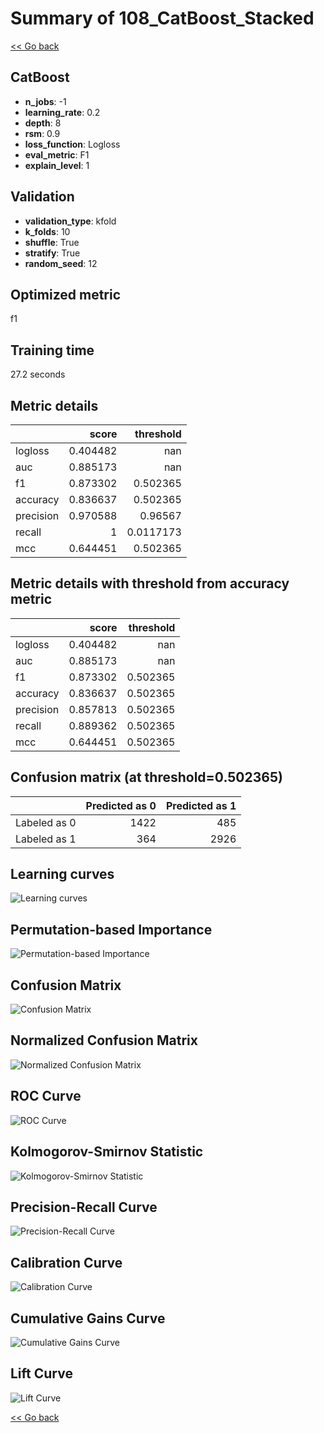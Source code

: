 # Summary of 108_CatBoost_Stacked

[<< Go back](../README.md)


## CatBoost
- **n_jobs**: -1
- **learning_rate**: 0.2
- **depth**: 8
- **rsm**: 0.9
- **loss_function**: Logloss
- **eval_metric**: F1
- **explain_level**: 1

## Validation
 - **validation_type**: kfold
 - **k_folds**: 10
 - **shuffle**: True
 - **stratify**: True
 - **random_seed**: 12

## Optimized metric
f1

## Training time

27.2 seconds

## Metric details
|           |    score |   threshold |
|:----------|---------:|------------:|
| logloss   | 0.404482 | nan         |
| auc       | 0.885173 | nan         |
| f1        | 0.873302 |   0.502365  |
| accuracy  | 0.836637 |   0.502365  |
| precision | 0.970588 |   0.96567   |
| recall    | 1        |   0.0117173 |
| mcc       | 0.644451 |   0.502365  |


## Metric details with threshold from accuracy metric
|           |    score |   threshold |
|:----------|---------:|------------:|
| logloss   | 0.404482 |  nan        |
| auc       | 0.885173 |  nan        |
| f1        | 0.873302 |    0.502365 |
| accuracy  | 0.836637 |    0.502365 |
| precision | 0.857813 |    0.502365 |
| recall    | 0.889362 |    0.502365 |
| mcc       | 0.644451 |    0.502365 |


## Confusion matrix (at threshold=0.502365)
|              |   Predicted as 0 |   Predicted as 1 |
|:-------------|-----------------:|-----------------:|
| Labeled as 0 |             1422 |              485 |
| Labeled as 1 |              364 |             2926 |

## Learning curves
![Learning curves](learning_curves.png)

## Permutation-based Importance
![Permutation-based Importance](permutation_importance.png)
## Confusion Matrix

![Confusion Matrix](confusion_matrix.png)


## Normalized Confusion Matrix

![Normalized Confusion Matrix](confusion_matrix_normalized.png)


## ROC Curve

![ROC Curve](roc_curve.png)


## Kolmogorov-Smirnov Statistic

![Kolmogorov-Smirnov Statistic](ks_statistic.png)


## Precision-Recall Curve

![Precision-Recall Curve](precision_recall_curve.png)


## Calibration Curve

![Calibration Curve](calibration_curve_curve.png)


## Cumulative Gains Curve

![Cumulative Gains Curve](cumulative_gains_curve.png)


## Lift Curve

![Lift Curve](lift_curve.png)



[<< Go back](../README.md)
